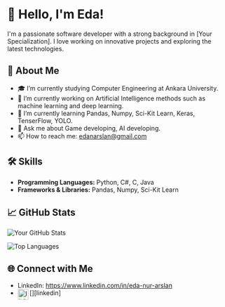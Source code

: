 # 👋 Hello, I'm Eda!

I'm a passionate software developer with a strong background in [Your Specialization]. I love working on innovative projects and exploring the latest technologies.

## 🚀 About Me

- 🎓 I’m currently studying Computer Engineering at Ankara University.
- 🔭 I’m currently working on Artificial Intelligence methods such as machine learning and deep learning.
- 🌱 I’m currently learning Pandas, Numpy, Sci-Kit Learn, Keras, TenserFlow, YOLO.
- 💬 Ask me about Game developing, AI developing.
- 📫 How to reach me: edanarslan@gmail.com

## 🛠️ Skills

- **Programming Languages:** Python, C#, C, Java
- **Frameworks & Libraries:** Pandas, Numpy, Sci-Kit Learn

## 📈 GitHub Stats

![Your GitHub Stats](https://github-readme-stats.vercel.app/api?username=<edanurarslan>&show_icons=true&theme=dark)

![Top Languages](https://github-readme-stats.vercel.app/api/top-langs/?username=<edanurarslan>&layout=compact&theme=dark)

## 🌐 Connect with Me

- LinkedIn: https://www.linkedin.com/in/eda-nur-arslan
- [<img align="left" alt="linkedin | LinkedIn" width="24px" src="https://raw.githubusercontent.com/peterthehan/peterthehan/master/assets/linkedin.svg" />][linkedin]

